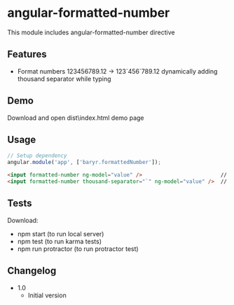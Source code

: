 angular-formatted-number
================
This module includes angular-formatted-number directive 

Features
------------
* Format numbers 123456789.12 -> 123\`456\`789.12 dynamically adding thousand separator while typing

Demo
------------
Download and open dist\index.html demo page


Usage
------------

```Javascript
// Setup dependency
angular.module('app', ['baryr.formattedNumber']);
```

```html
<input formatted-number ng-model="value" />                         // with default \` separator
<input formatted-number thousand-separator="`" ng-model="value" />  // with custom separator
```

Tests
------------
Download:
* npm start (to run local server)
* npm test (to run karma tests)
* npm run protractor (to run protractor test)

Changelog
------------
* 1.0
	- Initial version
